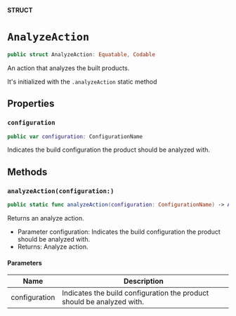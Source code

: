 **STRUCT**

# `AnalyzeAction`

```swift
public struct AnalyzeAction: Equatable, Codable
```

An action that analyzes the built products.

It's initialized with the `.analyzeAction` static method

## Properties
### `configuration`

```swift
public var configuration: ConfigurationName
```

Indicates the build configuration the product should be analyzed with.

## Methods
### `analyzeAction(configuration:)`

```swift
public static func analyzeAction(configuration: ConfigurationName) -> AnalyzeAction
```

Returns an analyze action.
- Parameter configuration: Indicates the build configuration the product should be analyzed with.
- Returns: Analyze action.

#### Parameters

| Name | Description |
| ---- | ----------- |
| configuration | Indicates the build configuration the product should be analyzed with. |